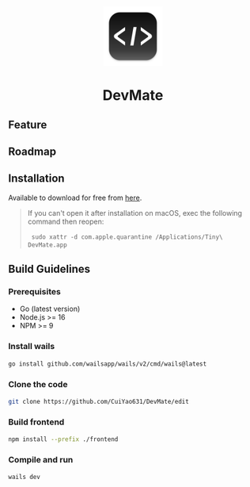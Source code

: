 <div align="center">
<a href="https://github.com/tiny-craft/tiny-rdm/"><img src="build/appicon.png" width="120"/></a>
</div>
<h1 align="center">DevMate</h1>
<!-- <h4 align="center"><strong>English</strong> | <a href="https://github.com/tiny-craft/tiny-rdm/blob/main/README_zh.md">
简体中文</a></h4> -->
<div align="center">


</div>

<picture>

</picture>

## Feature


## Roadmap


## Installation

Available to download for free from [here](https://github.com/tiny-craft/tiny-rdm/releases).

> If you can't open it after installation on macOS, exec the following command then reopen:
> ``` shell
>  sudo xattr -d com.apple.quarantine /Applications/Tiny\ DevMate.app
> ```

## Build Guidelines

### Prerequisites

* Go (latest version)
* Node.js >= 16
* NPM >= 9

### Install wails

```bash
go install github.com/wailsapp/wails/v2/cmd/wails@latest
```

### Clone the code

```bash
git clone https://github.com/CuiYao631/DevMate/edit
```

### Build frontend

```bash
npm install --prefix ./frontend
```

### Compile and run

```bash
wails dev
```

